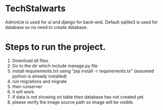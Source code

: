 # TechStalwarts
AdminLte is used for ui and django for back-end. Default sqllite3 is used for database so no need to create database.
# Steps to run the project.
1. Download all files.
2. Go to the dir which include manage.py file
3. install requirements.txt using "pip install -r requirements.tx" (assumed python is already installed)
4. run migrations and migrate 
5. then runserver
6. it will work.
7. if data is not showing on table then database has not created yet.
8. please verify the image source path so image will be visible.
